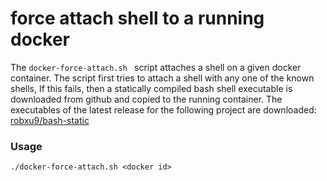 # force attach shell to a running docker 


The ```docker-force-attach.sh ``` script attaches a shell on a given docker container.
The script first tries to attach a shell with any one of the known shells, 
If this fails, then a statically compiled bash shell executable is downloaded from github and copied to the running container.
The executables of the latest release for the following project are downloaded: [robxu9/bash-static](https://github.com/robxu9/bash-static)

### Usage

```./docker-force-attach.sh <docker id>```

